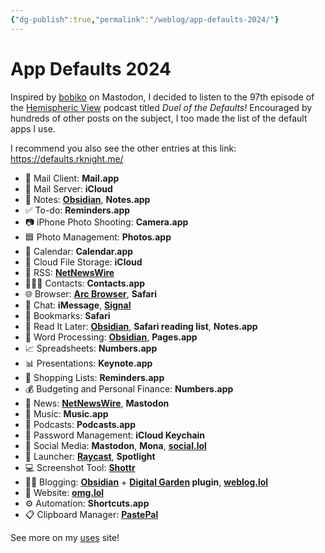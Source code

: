 ```yaml
---
{"dg-publish":true,"permalink":"/weblog/app-defaults-2024/"}
---
```



# App Defaults 2024

Inspired by [bobiko](https://pol.social/@bobiko/111670113063973359) on Mastodon, I decided to listen to the 97th episode of the [Hemispheric View](https://defaults.rknight.me/) podcast titled *Duel of the Defaults!* Encouraged by hundreds of other posts on the subject, I too made the list of the default apps I use.

I recommend you also see the other entries at this link: https://defaults.rknight.me/

- 📨 Mail Client: **Mail.app**
- 📮 Mail Server: **iCloud**
- 📝 Notes: **[Obsidian](https://obsidian.md/)**, **Notes.app**
- ✅ To-do: **Reminders.app**
- 📷 iPhone Photo Shooting: **Camera.app**
- 🟦 Photo Management: **Photos.app**
- 📆 Calendar: **Calendar.app**
- 📁 Cloud File Storage: **iCloud**
- 📖 RSS: **[NetNewsWire](https://netnewswire.com/)**
- 🙎🏻‍♂️ Contacts: **Contacts.app**
- 🌐 Browser: **[Arc Browser](https://arc.net/gift/f70fd7c0)**, **Safari**
- 💬 Chat: **iMessage**, **[Signal](https://www.signal.org/)**
- 🔖 Bookmarks: **Safari**
- 📑 Read It Later: **[Obsidian](https://obsidian.md/)**, **Safari reading list**, **Notes.app**
- 📜 Word Processing: **[Obsidian](https://obsidian.md/)**, **Pages.app**
- 📈 Spreadsheets: **Numbers.app**
- 📊 Presentations: **Keynote.app**
- 🛒 Shopping Lists: **Reminders.app**
- 💰 Budgeting and Personal Finance: **Numbers.app**
- 📰 News: **[NetNewsWire](https://netnewswire.com/)**, **Mastodon**
- 🎵 Music: **Music.app**
- 🎤 Podcasts: **Podcasts.app**
- 🔐 Password Management: **iCloud Keychain**
- 🐘 Social Media: **Mastodon**, **Mona**, **[social.lol](https://home.omg.lol/referred-by/voitech)**
- 🚀 Launcher: **[Raycast](https://www.raycast.com/)**, **Spotlight**
- 💻 Screenshot Tool: **[Shottr](https://shottr.cc/)**
- ✍🏻 Blogging: **[Obsidian](https://obsidian.md/)** + **[Digital Garden](https://github.com/oleeskild/obsidian-digital-garden) plugin**, **[weblog.lol](https://home.omg.lol/referred-by/voitech)**
- 🔗 Website: **[omg.lol](https://home.omg.lol/referred-by/voitech)**
- ⚙️ Automation: **Shortcuts.app**
- 📋 Clipboard Manager: **[PastePal](https://indiegoodies.com/pastepal)**

See more on my [uses](https://voitech.weblog.lol/uses) site!
